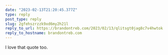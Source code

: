 ```yaml
---
date: "2023-02-13T21:20:45.377Z"
type: reply 
post_type: reply
slug: 2gfehszrzzk9xd6my2h21l
reply_to_url: https://brandontreb.com/2023/02/13/qlitsgt0jag8c7v4hwtok
reply_to_hostname: brandontreb.com
---
```

I love that quote too.